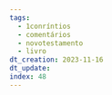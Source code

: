 ```yaml
---
tags:
  - 1conríntios
  - comentários
  - novotestamento
  - livro
dt_creation: 2023-11-16
dt_update: 
index: 48
---
```


